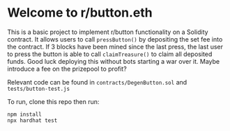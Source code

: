 # Welcome to r/button.eth

This is a basic project to implement r/button functionality on a Solidity contract. It allows users to call `pressButton()` by depositing the set fee into the contract. If 3 blocks have been mined since the last press, the last user to press the button is able to call `claimTreasure()` to claim all deposited funds. Good luck deploying this without bots starting a war over it. Maybe introduce a fee on the prizepool to profit?

Relevant code can be found in `contracts/DegenButton.sol` and `tests/button-test.js`

To run, clone this repo then run:
```shell
npm install
npx hardhat test
```

